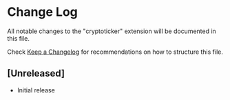 # Change Log
All notable changes to the "cryptoticker" extension will be documented in this file.

Check [Keep a Changelog](http://keepachangelog.com/) for recommendations on how to structure this file.

## [Unreleased]
- Initial release